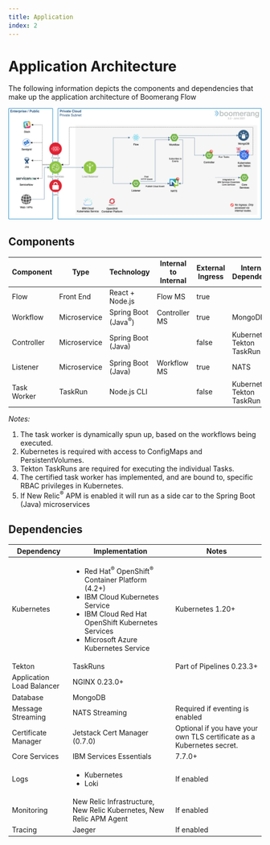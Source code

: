 ```yaml
---
title: Application
index: 2
---
```


# Application Architecture

The following information depicts the components and dependencies that make up the application architecture of Boomerang Flow

![Boomerang Application Architecture](./assets/img/architecture-application.png)

## Components

| Component | Type | Technology | Internal to Internal | External Ingress | Internal Dependency | External Dependency |
| --------- | ------------ | ------------------ | ------------------ | ---------------- | ------------------- | ------------------- | 
| Flow      | Front End    | React + Node.js    | Flow MS            | true             |                     |                     | 
| Workflow      | Microservice | Spring Boot (Java<sup>®</sup>) | Controller MS      | true             | MongoDB             |                     | 
| Controller| Microservice | Spring Boot (Java) |                    | false            | Kubernetes<sup>®</sup>, Tekton TaskRun          |                     |
| Listener   | Microservice | Spring Boot (Java) | Workflow MS            | true             | NATS |
| Task Worker   | TaskRun          | Node.js CLI        |                    | false            | Kubernetes<sup>®</sup>, Tekton TaskRun          |                     |

_Notes:_

1. The task worker is dynamically spun up, based on the workflows being executed.
2. Kubernetes is required with access to ConfigMaps and PersistentVolumes.
3. Tekton TaskRuns are required for executing the individual Tasks.
3. The certified task worker has implemented, and are bound to, specific RBAC privileges in Kubernetes.
4. If New Relic<sup>®</sup> APM is enabled it will run as a side car to the Spring Boot (Java) microservices 

## Dependencies

| Dependency | Implementation | Notes |
| --- | --- | --- |
| Kubernetes | <ul><li>Red Hat<sup>®</sup> OpenShift<sup>®</sup> Container Platform (4.2+)</li><li>IBM Cloud Kubernetes Service</li><li>IBM Cloud Red Hat OpenShift Kubernetes Services</li><li>Microsoft Azure Kubernetes Service</li></ul> | Kubernetes 1.20+ | | 
| Tekton | TaskRuns | Part of Pipelines 0.23.3+ | 
| Application Load Balancer | NGINX 0.23.0+ | |
| Database | MongoDB | |
| Message Streaming | NATS Streaming | Required if eventing is enabled |
| Certificate Manager | Jetstack Cert Manager (0.7.0) | Optional if you have your own TLS certificate as a Kubernetes secret. |
| Core Services | IBM Services Essentials | 7.7.0+ | If enabled by disabling standalone mode |
| Logs | <ul><li>Kubernetes</li><li>Loki</li></ul> | If enabled |
| Monitoring | New Relic Infrastructure, New Relic Kubernetes, New Relic APM Agent | If enabled |
| Tracing | Jaeger | If enabled  |
